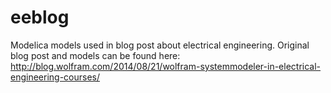 eeblog
======

Modelica models used in blog post about electrical engineering.
Original blog post and models can be found here: http://blog.wolfram.com/2014/08/21/wolfram-systemmodeler-in-electrical-engineering-courses/
